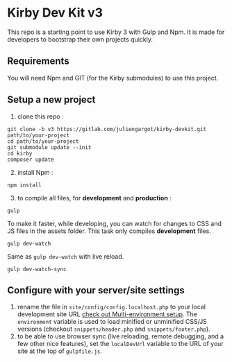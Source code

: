 # Kirby Dev Kit v3

This repo is a starting point to use Kirby 3 with Gulp and Npm. It is made for developers to bootstrap their own projects quickly.

## Requirements

You will need Npm and GIT (for the Kirby submodules) to use this project.

## Setup a new project

1. clone this repo :
  ```
  git clone -b v3 https://gitlab.com/juliengargot/kirby-devkit.git path/to/your-project
  cd path/to/your-project
  git submodule update --init
  cd kirby
  composer update
  ```

2. install Npm :
  ```
  npm install
  ```

3. to compile all files, for **development** and **production** :
  ```
  gulp
  ```

  To make it faster, while developing, you can watch for changes to CSS and JS files in the assets folder. This task only compiles **development** files.
  ```
  gulp dev-watch
  ```

  Same as `gulp dev-watch` with live reload.
  ```
  gulp dev-watch-sync
  ```

## Configure with your server/site settings

1. rename the file in `site/config/config.localhost.php` to your local development site URL [check out Multi-environment setup](http://getkirby.com/docs/advanced/options). The `environment` variable is used to load minified or unminified CSS/JS versions (checkout `snippets/header.php` and `snippets/footer.php`).
2. to be able to use browser sync (live reloading, remote debugging, and a few other nice features), set the `localDevUrl` variable to the URL of your site at the top of `gulpfile.js`.
